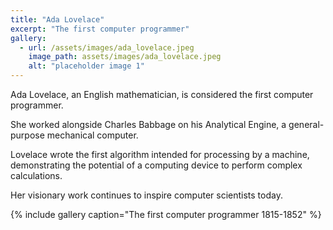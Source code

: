 ```yaml
---
title: "Ada Lovelace"
excerpt: "The first computer programmer"
gallery:
  - url: /assets/images/ada_lovelace.jpeg
    image_path: assets/images/ada_lovelace.jpeg
    alt: "placeholder image 1"
---
```


Ada Lovelace, an English mathematician, is considered the first computer programmer.

She worked alongside Charles Babbage on his Analytical Engine, a general-purpose mechanical computer.

Lovelace wrote the first algorithm intended for processing by a machine, demonstrating the potential of a computing device to perform complex calculations.

Her visionary work continues to inspire computer scientists today.

{% include gallery caption="The first computer programmer 1815-1852" %}

